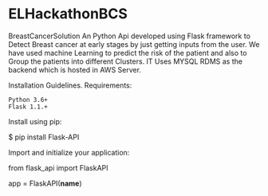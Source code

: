 # ELHackathonBCS
BreastCancerSolution
An Python Api developed using Flask framework to Detect Breast cancer at early stages by just getting inputs from the user.
We have used machine Learning to predict the risk of the patient and also to Group the patients into different Clusters.
IT Uses MYSQL RDMS as the backend which is hosted in AWS Server.


Installation Guidelines.
Requirements:

    Python 3.6+
    Flask 1.1.+

Install using pip:

$ pip install Flask-API

Import and initialize your application:

from flask_api import FlaskAPI

app = FlaskAPI(__name__)
